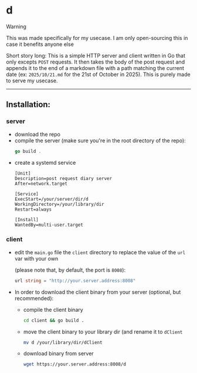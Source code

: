 # d

>[!WARNING]
>This was made specifically for my usecase. I am only open-sourcing this in case it benefits anyone else

Short story long: This is a simple HTTP server and client written in Go that only excepts `POST` requests. It then takes the body of the post request and appends it to the end of a markdown file with a path matching the current date (ex: `2025/10/21.md` for the 21st of October in 2025). This is purely made to serve my usecase.

---

## Installation:

### server 
- download the repo
- compile the server
  (make sure you're in the root directory of the repo):
  ```go
  go build .
  ```
- create a systemd service
  ```service
  [Unit]
  Description=post request diary server
  After=network.target
  
  [Service]
  ExecStart=/your/server/dir/d
  WorkingDirectory=/your/library/dir
  Restart=always
  
  [Install]
  WantedBy=multi-user.target
  ```

### client
- edit the `main.go` file the `client` directory to replace the value of the `url` var with your own

  (please note that, by default, the port is `8008`):
  ```go
  url string = "http://your.server.address:8008"
  ```
- In order to download the client binary from your server (optional, but recommended):
  - compile the client binary
    ```bash
    cd client && go build .
    ```
  - move the client binary to your library dir (and rename it to `dClient` 
    ```bash
    mv d /your/library/dir/dClient
    ```
  - download binary from server
    ```bash
    wget https://your.server.address:8008/d
    ```
